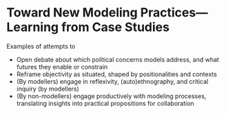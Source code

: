 # Toward New Modeling Practices—Learning from Case Studies

Examples of attempts to
- Open debate about which political concerns models address, and what futures they enable or constrain
- Reframe objectivity as situated, shaped by positionalities and contexts
- (By modellers) engage in reflexivity, (auto)ethnography, and critical inquiry (by modellers) 
- (By non-modellers) engage productively with modeling processes, translating insights into practical propositions for collaboration


